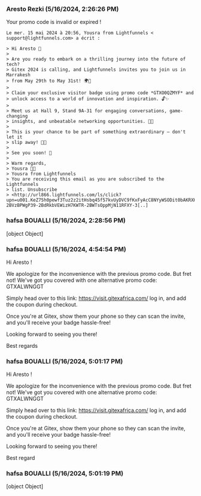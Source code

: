 ### Aresto Rezki (5/16/2024, 2:26:26 PM)

Your promo code is invalid or expired !

```
Le mer. 15 mai 2024 à 20:56, Yousra from Lightfunnels < support@lightfunnels.com> a écrit :

> Hi Aresto 🎉
>
> Are you ready to embark on a thrilling journey into the future of tech?
> Gitex 2024 is calling, and Lightfunnels invites you to join us in Marrakesh
> from May 29th to May 31st! 🌍💫
>
> Claim your exclusive visitor badge using promo code *GTXO0QZMYF* and
> unlock access to a world of innovation and inspiration. 🔓✨
>
> Meet us at Hall 9, Stand 9A-31 for engaging conversations, game-changing
> insights, and unbeatable networking opportunities. 🤝💡
>
> This is your chance to be part of something extraordinary – don't let it
> slip away! 🚀✨
>
> See you soon! 🌟
>
> Warm regards,
> Yousra 💼👋
> Yousra from Lightfunnels
> You are receiving this email as you are subscribed to the Lightfunnels
> list. Unsubscribe
> <http://url866.lightfunnels.com/ls/click?upn=u001.KeZ75h0pewf3Tuz2z2itHsbq45f57kvUyDVC9fKxFyAcC8NYyWSODit0bAKRXHJ9V-2BVzBPWgP39-2BdRkbVEWizH7KWTR-2BWTsOppMjN11RFXY-3[..]
```

### hafsa BOUALLI (5/16/2024, 2:28:56 PM)

[object Object]

### hafsa BOUALLI (5/16/2024, 4:54:54 PM)

Hi Aresto !

We apologize for the inconvenience with the previous promo code. But fret not! We've got you covered with one alternative promo code: GTXALWNGGT


Simply head over to this link: https://visit.gitexafrica.com/  log in, and add the coupon during checkout.

Once you're at Gitex, show them your phone so they can scan the invite, and you'll receive your badge hassle-free!

Looking forward to seeing you there!

Best regards

### hafsa BOUALLI (5/16/2024, 5:01:17 PM)

Hi Aresto !

We apologize for the inconvenience with the previous promo code. But fret not! We've got you covered with one alternative promo code: GTXALWNGGT

Simply head over to this link: https://visit.gitexafrica.com/ log in, and add the coupon during checkout.

Once you're at Gitex, show them your phone so they can scan the invite, and you'll receive your badge hassle-free!

Looking forward to seeing you there!

Best regard

### hafsa BOUALLI (5/16/2024, 5:01:19 PM)

[object Object]

